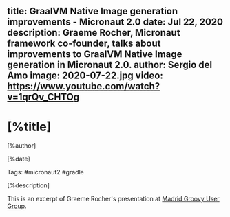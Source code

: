 title: GraalVM Native Image generation improvements - Micronaut 2.0 
date: Jul 22, 2020
description: Graeme Rocher, Micronaut framework co-founder, talks about improvements to GraalVM Native Image generation in Micronaut 2.0. 
author: Sergio del Amo
image: 2020-07-22.jpg
video: https://www.youtube.com/watch?v=1qrQv_CHTOg
---

# [%title]

[%author]

[%date] 

Tags: #micronaut2 #gradle

[%description]

This is an excerpt of Graeme Rocher's presentation at [Madrid Groovy User Group](https://www.madridgug.com/2020/07/micronaut-2.html).
